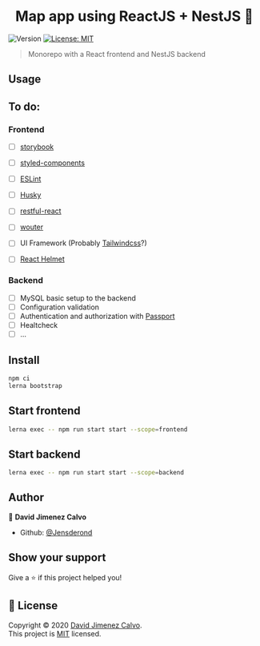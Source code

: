 <h1 align="center">Map app using ReactJS + NestJS 💼</h1>
<p>
  <img alt="Version" src="https://img.shields.io/badge/version-0.1-blue.svg?cacheSeconds=2592000" />
  <a href="LICENSE" target="_blank">
    <img alt="License: MIT" src="https://img.shields.io/badge/License-MIT-yellow.svg" />
  </a>
</p>

> Monorepo with a React frontend and NestJS backend

## Usage 


## To do:

### Frontend
- [ ] [storybook](https://github.com/storybookjs/storybook)
- [ ] [styled-components](https://github.com/styled-components/styled-components)
- [ ] [ESLint](https://github.com/eslint/eslint)
- [ ] [Husky](https://github.com/typicode/husky)
- [ ] [restful-react](https://github.com/contiamo/restful-react)
- [ ] [wouter](https://github.com/molefrog/wouter)
- [ ] UI Framework (Probably [Tailwindcss](https://github.com/tailwindcss/tailwindcss)?)
- [ ] [React Helmet](https://github.com/nfl/react-helmet)


### Backend
- [ ] MySQL basic setup to the backend
- [ ] Configuration validation
- [ ] Authentication and authorization with [Passport](https://github.com/jaredhanson/passport)
- [ ] Healtcheck
- [ ] ...

## Install

```sh
npm ci
lerna bootstrap
```

## Start frontend

```sh
lerna exec -- npm run start start --scope=frontend
```

## Start backend

```sh
lerna exec -- npm run start start --scope=backend
```

## Author

👤 **David Jimenez Calvo**

* Github: [@Jensderond](https://github.com/djimenezc)

## Show your support

Give a ⭐️ if this project helped you!

## 📝 License

Copyright © 2020 [David Jimenez Calvo](https://github.com/djimenezc).<br />
This project is [MIT](https://github.com/djimenezc/react-nest-map/blob/master/LICENSE) licensed.

